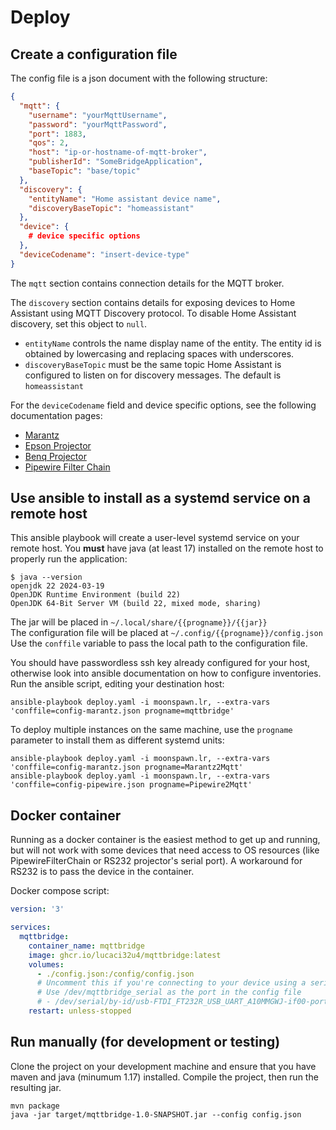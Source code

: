 # Deploy

## Create a configuration file

The config file is a json document with the following structure:

```json
{
  "mqtt": {
    "username": "yourMqttUsername",
    "password": "yourMqttPassword",
    "port": 1883,
    "qos": 2,
    "host": "ip-or-hostname-of-mqtt-broker",
    "publisherId": "SomeBridgeApplication",
    "baseTopic": "base/topic"
  },
  "discovery": {
    "entityName": "Home assistant device name",
    "discoveryBaseTopic": "homeassistant"
  },
  "device": {
    # device specific options
  },
  "deviceCodename": "insert-device-type"
}
```

The `mqtt` section contains connection details for the MQTT broker.

The `discovery` section contains details for exposing devices to Home Assistant using MQTT Discovery protocol. To disable Home Assistant discovery, set this object to `null`.
* `entityName` controls the name display name of the entity. The entity id is obtained by lowercasing and replacing spaces with underscores.
* `discoveryBaseTopic` must be the same topic Home Assistant is configured to listen on for discovery messages. The default is `homeassistant`

For the `deviceCodename` field and device specific options, see the following documentation pages:
* [Marantz](../protocols/support/marantz.md)
* [Epson Projector](../protocols/support/epson-projector.md)
* [Benq Projector](../protocols/support/benq-projector.md)
* [Pipewire Filter Chain](../protocols/support/pipewire-filter-chain.md)



## Use ansible to install as a systemd service on a remote host

This ansible playbook will create a user-level systemd service on your remote host. You **must** have java (at least 17) installed on the remote host to properly run the application:
```text
$ java --version
openjdk 22 2024-03-19
OpenJDK Runtime Environment (build 22)
OpenJDK 64-Bit Server VM (build 22, mixed mode, sharing)
```
The jar will be placed in `~/.local/share/{{progname}}/{{jar}}`  
The configuration file will be placed at `~/.config/{{progname}}/config.json`
Use the `conffile` variable to pass the local path to the configuration file.

You should have passwordless ssh key already configured for your host, otherwise look into ansible documentation on how to configure inventories.
Run the ansible script, editing your destination host:

```shell
ansible-playbook deploy.yaml -i moonspawn.lr, --extra-vars 'conffile=config-marantz.json progname=mqttbridge'
```

To deploy multiple instances on the same machine, use the `progname` parameter to install them as different systemd units:

```shell
ansible-playbook deploy.yaml -i moonspawn.lr, --extra-vars 'conffile=config-marantz.json progname=Marantz2Mqtt'
ansible-playbook deploy.yaml -i moonspawn.lr, --extra-vars 'conffile=config-pipewire.json progname=Pipewire2Mqtt'
```

## Docker container

Running as a docker container is the easiest method to get up and running, but will not work with some devices that need access to OS resources (like PipewireFilterChain or RS232 projector's serial port).
A workaround for RS232 is to pass the device in the container. 

Docker compose script:

```yaml
version: '3'

services:
  mqttbridge:
    container_name: mqttbridge
    image: ghcr.io/lucaci32u4/mqttbridge:latest
    volumes: 
      - ./config.json:/config/config.json
      # Uncomment this if you're connecting to your device using a serial port and replace with your serial port path
      # Use /dev/mqttbridge_serial as the port in the config file
      # - /dev/serial/by-id/usb-FTDI_FT232R_USB_UART_A10MMGWJ-if00-port0:/dev/mqttbridge_serial
    restart: unless-stopped
```

## Run manually (for development or testing)

Clone the project on your development machine and ensure that you have maven and java (minumum 1.17) installed.
Compile the project, then run the resulting jar.
```shell
mvn package
java -jar target/mqttbridge-1.0-SNAPSHOT.jar --config config.json
```